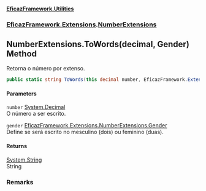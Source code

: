 #### [EficazFramework.Utilities](EficazFrameworkUtilities.md 'EficazFramework Utilities')
### [EficazFramework.Extensions](EficazFrameworkUtilities.md#EficazFramework_Extensions 'EficazFramework.Extensions').[NumberExtensions](NumberExtensions.md 'EficazFramework.Extensions.NumberExtensions')
## NumberExtensions.ToWords(decimal, Gender) Method
Retorna o número por extenso.  
```csharp
public static string ToWords(this decimal number, EficazFramework.Extensions.NumberExtensions.Gender gender=EficazFramework.Extensions.NumberExtensions.Gender.Masculino);
```
#### Parameters
<a name='EficazFramework_Extensions_NumberExtensions_ToWords(decimal_EficazFramework_Extensions_NumberExtensions_Gender)_number'></a>
`number` [System.Decimal](https://docs.microsoft.com/en-us/dotnet/api/System.Decimal 'System.Decimal')  
O número a ser escrito.
  
<a name='EficazFramework_Extensions_NumberExtensions_ToWords(decimal_EficazFramework_Extensions_NumberExtensions_Gender)_gender'></a>
`gender` [EficazFramework.Extensions.NumberExtensions.Gender](https://docs.microsoft.com/en-us/dotnet/api/EficazFramework.Extensions.NumberExtensions.Gender 'EficazFramework.Extensions.NumberExtensions.Gender')  
Define se será escrito no mesculino (dois) ou feminino (duas).
  
#### Returns
[System.String](https://docs.microsoft.com/en-us/dotnet/api/System.String 'System.String')  
String
### Remarks
